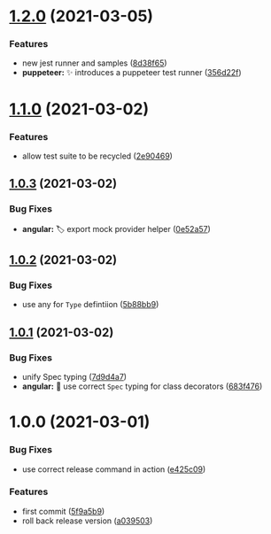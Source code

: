 # [1.2.0](https://github.com/simple-deck/test-decorators/compare/v1.1.0...v1.2.0) (2021-03-05)


### Features

* new jest runner and samples ([8d38f65](https://github.com/simple-deck/test-decorators/commit/8d38f65f61dbbbc79ce5281fcc4f8c267237c496))
* **puppeteer:** :sparkles: introduces a puppeteer test runner ([356d22f](https://github.com/simple-deck/test-decorators/commit/356d22f82bed90de380e5a6fd263a0e3cf0834cc))

# [1.1.0](https://github.com/simple-deck/test-decorators/compare/v1.0.3...v1.1.0) (2021-03-02)


### Features

* allow test suite to be recycled ([2e90469](https://github.com/simple-deck/test-decorators/commit/2e9046909135a581c490068afed30cac56ccc953))

## [1.0.3](https://github.com/simple-deck/test-decorators/compare/v1.0.2...v1.0.3) (2021-03-02)


### Bug Fixes

* **angular:** :label: export mock provider helper ([0e52a57](https://github.com/simple-deck/test-decorators/commit/0e52a57a4b86d85bf44baa4c96bb793e47a53c4d))

## [1.0.2](https://github.com/simple-deck/test-decorators/compare/v1.0.1...v1.0.2) (2021-03-02)


### Bug Fixes

* use any for `Type` defintiion ([5b88bb9](https://github.com/simple-deck/test-decorators/commit/5b88bb9414c01f32d0917e270ca7ba3e94cab68f))

## [1.0.1](https://github.com/simple-deck/test-decorators/compare/v1.0.0...v1.0.1) (2021-03-02)


### Bug Fixes

* unify Spec typing ([7d9d4a7](https://github.com/simple-deck/test-decorators/commit/7d9d4a7791b776b20335ccd5b1584f4d33b75267))
* **angular:** :bug: use correct `Spec` typing for class decorators ([683f476](https://github.com/simple-deck/test-decorators/commit/683f476feafba56901ad01a7f7076927df535b39))

# 1.0.0 (2021-03-01)


### Bug Fixes

* use correct release command in action ([e425c09](https://github.com/simple-deck/test-decorators/commit/e425c0957954e2055532786f325f26fae103a0c4))


### Features

* first commit ([5f9a5b9](https://github.com/simple-deck/test-decorators/commit/5f9a5b9753c7c72d8bec79d644c961a6961656fd))
* roll back release version ([a039503](https://github.com/simple-deck/test-decorators/commit/a0395035309a301e936fe0c932f7020cb8505616))
